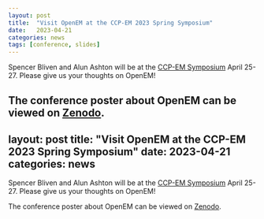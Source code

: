 ```yaml
---
layout: post
title:  "Visit OpenEM at the CCP-EM 2023 Spring Symposium"
date:   2023-04-21
categories: news
tags: [conference, slides]
---
```


Spencer Bliven and Alun Ashton will be at the
[CCP-EM Symposium](https://www.ccpem.ac.uk/training/spring_symposium_2023/spring_symposium_2023.php)
April 25-27. Please give us your thoughts on OpenEM!

The conference poster about OpenEM can be viewed on
[Zenodo](https://zenodo.org/record/7845286).
---
layout: post
title:  "Visit OpenEM at the CCP-EM 2023 Spring Symposium"
date:   2023-04-21
categories: news
---

Spencer Bliven and Alun Ashton will be at the
[CCP-EM Symposium](https://www.ccpem.ac.uk/training/spring_symposium_2023/spring_symposium_2023.php)
April 25-27. Please give us your thoughts on OpenEM!

The conference poster about OpenEM can be viewed on
[Zenodo](https://zenodo.org/record/7845286).